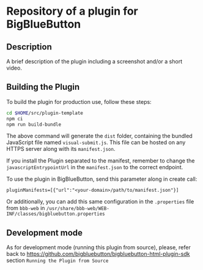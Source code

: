 # Repository of a plugin for BigBlueButton

## Description

A brief description of the plugin including a screenshot and/or a short video.

## Building the Plugin

To build the plugin for production use, follow these steps:

```bash
cd $HOME/src/plugin-template
npm ci
npm run build-bundle
```

The above command will generate the `dist` folder, containing the bundled JavaScript file named `visual-submit.js`. This file can be hosted on any HTTPS server along with its `manifest.json`.

If you install the Plugin separated to the manifest, remember to change the `javascriptEntrypointUrl` in the `manifest.json` to the correct endpoint.

To use the plugin in BigBlueButton, send this parameter along in create call:

```
pluginManifests=[{"url":"<your-domain>/path/to/manifest.json"}]
```

Or additionally, you can add this same configuration in the `.properties` file from `bbb-web` in `/usr/share/bbb-web/WEB-INF/classes/bigbluebutton.properties`


## Development mode

As for development mode (running this plugin from source), please, refer back to https://github.com/bigbluebutton/bigbluebutton-html-plugin-sdk section `Running the Plugin from Source`
